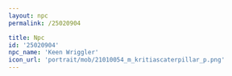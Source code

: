 ```yaml
---
layout: npc
permalink: /25020904

title: Npc
id: '25020904'
npc_name: 'Keen Wriggler'
icon_url: 'portrait/mob/21010054_m_kritiascaterpillar_p.png'
---
```

